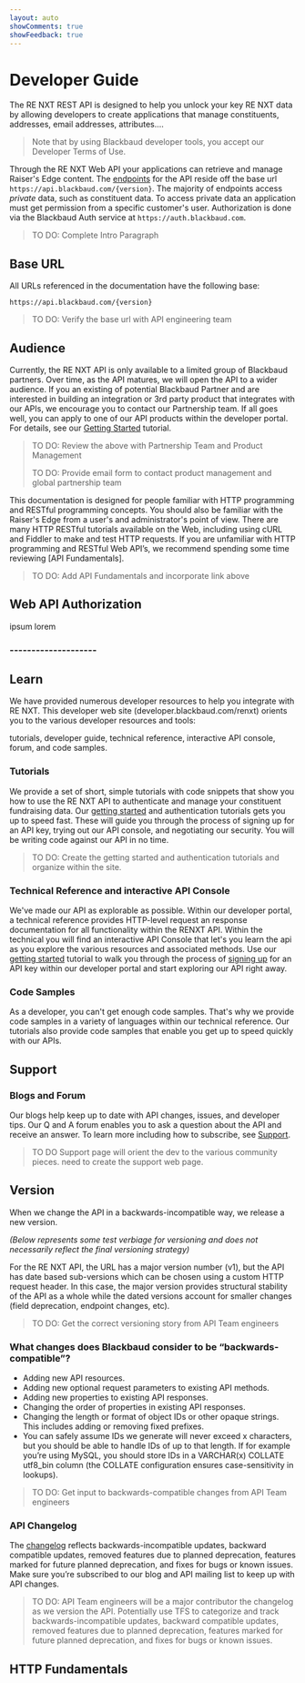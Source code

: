 ```yaml
---
layout: auto
showComments: true
showFeedback: true
---
```

# Developer Guide

The RE NXT REST API is designed to help you unlock your key RE NXT data by allowing developers to create applications that manage constituents, addresses, email addresses, attributes....


> Note that by using Blackbaud developer tools, you accept our Developer Terms of Use. 

Through the RE NXT Web API your applications can retrieve and manage Raiser's Edge content.  The [endpoints] for the API reside off the base url `https://api.blackbaud.com/{version}`.  The majority of endpoints access *private* data, such as constituent data.  To access private data an application must get permission from a specific customer's user.  Authorization is done via the Blackbaud Auth service at `https://auth.blackbaud.com`.

>  TO DO:  Complete Intro Paragraph



## Base URL

All URLs referenced in the documentation have the following base:

    https://api.blackbaud.com/{version}


> TO DO:  Verify the base url with API engineering team


## Audience
Currently, the RE NXT API is only available to a limited group of Blackbaud partners.  Over time, as the API matures, we will open the API to a wider audience.  If you an existing of potential Blackbaud Partner and are interested in building an integration or 3rd party product that integrates with our APIs, we encourage you to contact our Partnership team.  If all goes well, you can apply to one of our API products within the developer portal.  For details, see our [Getting Started] tutorial. 

> TO DO:  Review the above with Partnership Team and Product Management
> 
> TO DO:  Provide email form to contact product management and global partnership team

This documentation is designed for people familiar with HTTP programming and RESTful programming concepts. You should also be familiar with the Raiser's Edge from a user's and administrator's point of view. There are many HTTP RESTful tutorials available on the Web, including using cURL and Fiddler to make and test HTTP requests. If you are unfamiliar with HTTP programming and RESTful Web API’s, we recommend spending some time reviewing [API Fundamentals].

> TO DO: Add API Fundamentals and incorporate link above




## Web API Authorization



ipsum lorem



### --------------------

## Learn

We have provided numerous developer resources to help you integrate with RE NXT.  This developer web site (developer.blackbaud.com/renxt) orients you to the various 
developer resources and tools:

tutorials, developer guide, technical reference, interactive API console, forum, and code samples. 

### Tutorials

We provide a set of short, simple tutorials with code snippets that show you how to use the RE NXT API to authenticate and manage your constituent fundraising data. Our [getting started] and authentication tutorials gets you up to speed fast.  These will guide you through the process of signing up for an API key, trying out our API console, and negotiating our security.    You will be writing code against our API in no time.  

> TO DO:  Create the getting started and authentication tutorials and organize within the site.

### Technical Reference and interactive API Console
We've made our API as explorable as possible.  Within our developer portal, a technical reference provides HTTP-level request an response documentation for all functionality within the RENXT API. Within the technical you will find an interactive API Console that let's you learn the api as you explore the various resources and associated methods.   Use our [getting started] tutorial to walk you through the process of [signing up]   for an API key within our developer portal and start exploring our API right away.

### Code Samples
As a developer, you can't get enough code samples.  That's why we provide code samples in a variety of languages within our technical reference.  Our tutorials also provide code samples that enable you get up to speed quickly with our APIs. 

## Support

### Blogs and Forum
Our blogs help keep up to date with API changes, issues, and developer tips. Our Q and A forum enables you to ask a question about the API and receive an answer. To learn more including how to subscribe, see [Support].     

> TO DO  Support page will orient the dev to the various community pieces.  need to create the support web page. 



## Version

When we change the API in a backwards-incompatible way, we release a new  version.

*(Below represents some test verbiage for versioning and does not necessarily reflect the final versioning strategy)*

For the RE NXT API, the URL has a major version number (v1), but the API has date based sub-versions which can be chosen using a custom HTTP request header. In this case, the major version provides structural stability of the API as a whole while the dated versions account for smaller changes (field deprecation, endpoint changes, etc). 

> TO DO: Get the correct versioning story from API Team engineers

### What changes does Blackbaud consider to be “backwards-compatible”? ##

- Adding new API resources.
- Adding new optional request parameters to existing API methods.
- Adding new properties to existing API responses.
- Changing the order of properties in existing API responses.
- Changing the length or format of object IDs or other opaque strings. This includes adding or removing fixed prefixes. 
- You can safely assume IDs we generate will never exceed x characters, but you should be able to handle IDs of up to that length. If for example you’re using MySQL, you should store IDs in a VARCHAR(x) COLLATE utf8_bin column (the COLLATE configuration ensures case-sensitivity in lookups).

> TO DO: Get input to backwards-compatible changes from API Team engineers

### API Changelog
The [changelog] reflects backwards-incompatible updates, backward compatible updates, removed features due to planned deprecation, features marked for future planned deprecation, and fixes for bugs or known issues. Make sure you’re subscribed to our blog and API mailing list to keep up with API changes.

> TO DO: API Team engineers will be a major contributor the changelog as we version the API.  Potentially use TFS to categorize and track backwards-incompatible updates, backward compatible updates, removed features due to planned deprecation, features marked for future planned deprecation, and fixes for bugs or known issues.  

## HTTP Fundamentals


[sign up]: https://bbbobbyearl.portal.azure-api.net/
[signing up]: https://bbbobbyearl.portal.azure-api.net/
[getting started]: http://blackbaud-community.github.io/developer.blackbaud.com-renxt/start/
[support]: http://blackbaud-community.github.io/developer.blackbaud.com-renxt/support/
[changelog]: http://blackbaud-community.github.io/developer.blackbaud.com-renxt/changelog/
[endpoints]: https://bbbobbyearl.portal.azure-api.net/docs/services/5489b7687376d0092c2d38a1/operations/5489b76a7376d00b90cb1a02
